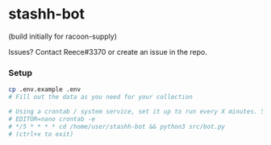 # stashh-bot
(build initially for racoon-supply)

Issues? Contact Reece#3370 or create an issue in the repo.

### Setup
```bash
cp .env.example .env
# Fill out the data as you need for your collection

# Using a crontab / system service, set it up to run every X minutes. 5 minute Example:
# EDITOR=nano crontab -e
# */5 * * * * cd /home/user/stashh-bot && python3 src/bot.py
# (ctrl+x to exit)
```